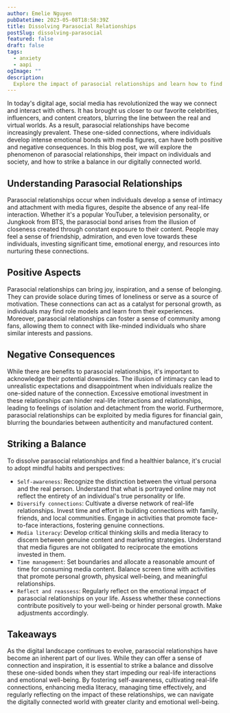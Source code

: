 ```yaml
---
author: Emelie Nguyen
pubDatetime: 2023-05-08T18:58:39Z
title: Dissolving Parasocial Relationships
postSlug: dissolving-parasocial
featured: false
draft: false
tags:
  - anxiety
  - aapi
ogImage: ""
description:
  Explore the impact of parasocial relationships and learn how to find balance in our digitally connected world.
---
```


In today's digital age, social media has revolutionized the way we connect and interact with others. It has brought us closer to our favorite celebrities, influencers, and content creators, blurring the line between the real and virtual worlds. As a result, parasocial relationships have become increasingly prevalent. These one-sided connections, where individuals develop intense emotional bonds with media figures, can have both positive and negative consequences. In this blog post, we will explore the phenomenon of parasocial relationships, their impact on individuals and society, and how to strike a balance in our digitally connected world.

## Understanding Parasocial Relationships

Parasocial relationships occur when individuals develop a sense of intimacy and attachment with media figures, despite the absence of any real-life interaction. Whether it's a popular YouTuber, a television personality, or Jungkook from BTS, the parasocial bond arises from the illusion of closeness created through constant exposure to their content. People may feel a sense of friendship, admiration, and even love towards these individuals, investing significant time, emotional energy, and resources into nurturing these connections.

## Positive Aspects

Parasocial relationships can bring joy, inspiration, and a sense of belonging. They can provide solace during times of loneliness or serve as a source of motivation. These connections can act as a catalyst for personal growth, as individuals may find role models and learn from their experiences. Moreover, parasocial relationships can foster a sense of community among fans, allowing them to connect with like-minded individuals who share similar interests and passions.

## Negative Consequences

While there are benefits to parasocial relationships, it's important to acknowledge their potential downsides. The illusion of intimacy can lead to unrealistic expectations and disappointment when individuals realize the one-sided nature of the connection. Excessive emotional investment in these relationships can hinder real-life interactions and relationships, leading to feelings of isolation and detachment from the world. Furthermore, parasocial relationships can be exploited by media figures for financial gain, blurring the boundaries between authenticity and manufactured content.

## Striking a Balance

To dissolve parasocial relationships and find a healthier balance, it's crucial to adopt mindful habits and perspectives:

- `Self-awareness`: Recognize the distinction between the virtual persona and the real person. Understand that what is portrayed online may not reflect the entirety of an individual's true personality or life.
- `Diversify connections`: Cultivate a diverse network of real-life relationships. Invest time and effort in building connections with family, friends, and local communities. Engage in activities that promote face-to-face interactions, fostering genuine connections.
- `Media literacy`: Develop critical thinking skills and media literacy to discern between genuine content and marketing strategies. Understand that media figures are not obligated to reciprocate the emotions invested in them.
- `Time management`: Set boundaries and allocate a reasonable amount of time for consuming media content. Balance screen time with activities that promote personal growth, physical well-being, and meaningful relationships.
- `Reflect and reassess`: Regularly reflect on the emotional impact of parasocial relationships on your life. Assess whether these connections contribute positively to your well-being or hinder personal growth. Make adjustments accordingly.

## Takeaways

As the digital landscape continues to evolve, parasocial relationships have become an inherent part of our lives. While they can offer a sense of connection and inspiration, it is essential to strike a balance and dissolve these one-sided bonds when they start impeding our real-life interactions and emotional well-being. By fostering self-awareness, cultivating real-life connections, enhancing media literacy, managing time effectively, and regularly reflecting on the impact of these relationships, we can navigate the digitally connected world with greater clarity and emotional well-being. 
